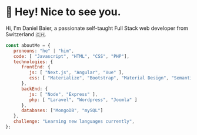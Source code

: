 <h1>👋 Hey! Nice to see you.</h1>

Hi, I'm Daniel Baier, a passionate self-taught Full Stack web developer from Switzerland :switzerland:.

```javascript
const aboutMe = {
   pronouns: "he" | "him",
   code: [ "Javascript", "HTML", "CSS", "PHP"],
   technologies: {
      frontEnd: {
         js: [ "Next.js", "Angular", "Vue" ],
         css: [ "Materialize", "Bootstrap", "Material Design", "Semantic UI", "Chakra UI" ]
      },
      backEnd: {
         js: [ "Node", "Express" ],
         php: [ "Laravel", "Wordpress", "Joomla" ]
      },
      databases: ["MongoDB", "mySQL"]
   },
   challenge: "Learning new languages currently",
};
```
